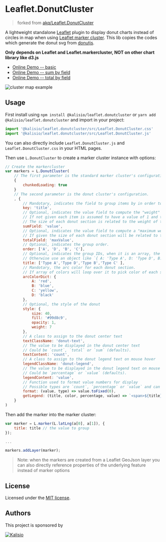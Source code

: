 Leaflet.DonutCluster
=====================

> forked from [akq/Leaflet.DonutCluster](https://github.com/akq/Leaflet.DonutCluster)

A lightweight standalone [Leaflet](https://leafletjs.com) plugin to display donut charts instead of circles in map when using [Leaflet marker cluster](https://github.com/Leaflet/Leaflet.markercluster). This lib copies the codes which generate the donut svg from [donutjs](https://github.com/finom/donutjs).

**Only depends on Leaflet and Leaflet.markercluster, NOT on other chart library like d3.js**

- [Online Demo -- basic](https://jsfiddle.net/b43c1xkf/1/embedded/result,html/)
- [Online Demo -- sum by field](https://jsfiddle.net/mfxd015b/3/embedded/result,html/)
- [Online Demo -- total by field](https://jsfiddle.net/kdL4gu6f/embedded/result,html/)

![cluster map example](screenshot.png)

## Usage

First install using `npm install @kalisio/leaflet.donutcluster` or `yarn add @kalisio/leaflet.donutcluster` and import in your project:
```javascript
import '@kalisio/leaflet.donutcluster/src/Leaflet.DonutCluster.css'
import '@kalisio/leaflet.donutcluster/src/Leaflet.DonutCluster.js'
```
You can also directly include `Leaflet.DonutCluster.js` and `Leaflet.DonutCluster.css` in your HTML pages.

Then use `L.DonutCluster` to create a marker cluster instance with options:
```javascript
// Create the markercluster
var markers = L.DonutCluster(
    // The first parameter is the standard marker cluster's configuration.
    {
        chunkedLoading: true
    }
    // The second parameter is the donut cluster's configuration.
    , {
        // Mandotary, indicates the field to group items by in order to create donut' sections.
        key: 'title',
        // Optional, indicates the value field to compute the "weight" of each donut section, ie item group.
        // If not given each item is assumed to have a value of 1 and the weight will be thus equal to item count of the group.
        // The size of each donut section is related to the weight of the group vs the sum of weight.
        sumField: 'value',
        // Optional, indicates the value field to compute a "maximum weight" of each donut section, ie item group.
        // If given the size of each donut section will be related to the weight of the group vs the sum of total weight.
        totalField: 'maxValue',
        // Optional, indicates the group order.
        order: ['A', 'D', 'B', 'C'],
        // Optional, indicates the group IDs, when it is an array, the order option must be specified.
        // Otherwise use an object like `{ A: 'Type A', D: 'Type D', B: 'Type B', C: 'Type C' }``
        title: ['Type A','Type D','Type B','Type C' ],
        // Mandotary, the arc color for each donut section.
        // If array of colors will loop over it to pick color of each section sequentially.
        arcColorDict: {
            A: 'red',
            B: 'blue',
            C: 'yellow',
            D: 'black'
        },
        // Optional, the style of the donut
        style: {
            size: 40,
            fill: '#99d8c9',
            opacity: 1,
            weight: 7
        },
        // A class to assign to the donut center text
        textClassName: 'donut-text',
        // The value to be displayed in the donut center text
        // Could be `count`, `total` or `sum` (defaults).
        textContent: 'count',
        // A class to assign to the donut legend text on mouse hover
        legendClassName: 'donut-legend',
        // The value to be displayed in the donut legend text on mouse hover
        // Could be `percentage` or `value` (defaults).
        legendContent: 'value',
        // Function used to format value numbers for display
        // Possible types are `count`, `percentage` or `value` and can help to use different formattings
        format: (value, type) => value.toFixed(0),
        getLegend: (title, color, percentage, value) => `<span>${title}:&nbsp;${percentage}%</span>`
    }
)
```
Then add the marker into the marker cluster:
```javascript
var marker = L.marker(L.latLng(a[0], a[1]), {
    title: title // the value to group
});

...

markers.addLayer(marker);
```

> Note: when the markers are created from a Leaflet GeoJson layer you can also directly reference properties of the underlying feature instead of marker options

## License

Licensed under the [MIT license](LICENSE).

## Authors

This project is sponsored by 

[![Kalisio](https://s3.eu-central-1.amazonaws.com/kalisioscope/kalisio/kalisio-logo-black-256x84.png)](https://kalisio.com)
